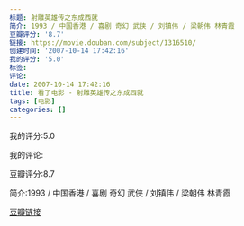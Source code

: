 ```yaml
---
标题: 射雕英雄传之东成西就
简介: 1993 / 中国香港 / 喜剧 奇幻 武侠 / 刘镇伟 / 梁朝伟 林青霞
豆瓣评分: '8.7'
链接: https://movie.douban.com/subject/1316510/
创建时间: '2007-10-14 17:42:16'
我的评分: '5.0'
标签:
评论:
date: 2007-10-14 17:42:16
title: 看了电影 - 射雕英雄传之东成西就
tags: [电影]
categories: []
---
```


我的评分:5.0

我的评论:

豆瓣评分:8.7

简介:1993 / 中国香港 / 喜剧 奇幻 武侠 / 刘镇伟 / 梁朝伟 林青霞

[豆瓣链接](https://movie.douban.com/subject/1316510/)

